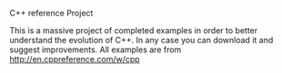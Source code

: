 C++ reference Project

This is a massive project of completed examples in order to better understand the evolution of C++. In any case you can download it and suggest improvements. All examples are from  http://en.cppreference.com/w/cpp


  
